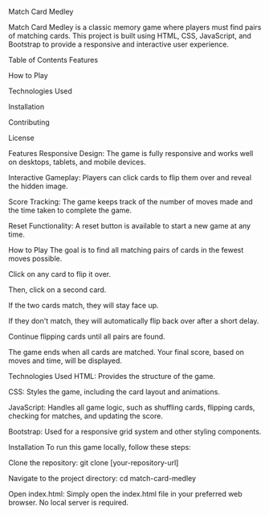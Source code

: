 

Match Card Medley

Match Card Medley is a classic memory game where players must find pairs of matching cards. This project is built using HTML, CSS, JavaScript, and Bootstrap to provide a responsive and interactive user experience.

Table of Contents
Features

How to Play

Technologies Used

Installation

Contributing

License

Features
Responsive Design: The game is fully responsive and works well on desktops, tablets, and mobile devices.

Interactive Gameplay: Players can click cards to flip them over and reveal the hidden image.

Score Tracking: The game keeps track of the number of moves made and the time taken to complete the game.

Reset Functionality: A reset button is available to start a new game at any time.

How to Play
The goal is to find all matching pairs of cards in the fewest moves possible.

Click on any card to flip it over.

Then, click on a second card.

If the two cards match, they will stay face up.

If they don't match, they will automatically flip back over after a short delay.

Continue flipping cards until all pairs are found.

The game ends when all cards are matched. Your final score, based on moves and time, will be displayed.

Technologies Used
HTML: Provides the structure of the game.

CSS: Styles the game, including the card layout and animations.

JavaScript: Handles all game logic, such as shuffling cards, flipping cards, checking for matches, and updating the score.

Bootstrap: Used for a responsive grid system and other styling components.

Installation
To run this game locally, follow these steps:

Clone the repository:
git clone [your-repository-url]

Navigate to the project directory:
cd match-card-medley

Open index.html: Simply open the index.html file in your preferred web browser. No local server is required.

